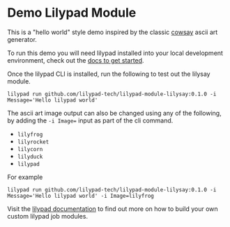 # Demo Lilypad Module

This is a "hello world" style demo inspired by the classic [cowsay](https://en.wikipedia.org/wiki/Cowsay) ascii art generator. 

To run this demo you will need lilypad installed into your local development environment, check out the [docs to get started](https://lilypad.team/cli). 

Once the lilypad CLI is installed, run the following to test out the lilysay module. 

```
lilypad run github.com/lilypad-tech/lilypad-module-lilysay:0.1.0 -i Message='Hello lilypad world'
```

The ascii art image output can also be changed using any of the following, by adding the `-i Image=` input as part of the cli command. 

- `lilyfrog`
- `lilyrocket`
- `lilycorn`
- `lilyduck`
- `lilypad`

For example 

```
lilypad run github.com/lilypad-tech/lilypad-module-lilysay:0.1.0 -i Message='Hello lilypad world' -i Image=lilyfrog
```

Visit the [lilypad documentation](https://lilypad.team/building) to find out more on how to build your own custom lilypad job modules.